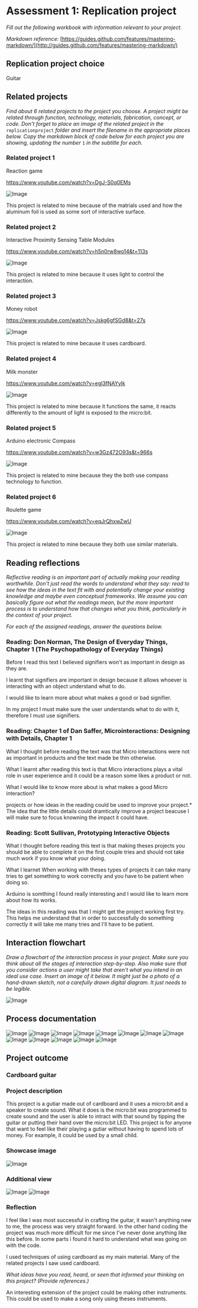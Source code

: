 # Assessment 1: Replication project

*Fill out the following workbook with information relevant to your project.*

*Markdown reference:* [https://guides.github.com/features/mastering-markdown/](http://guides.github.com/features/mastering-markdown/)

## Replication project choice ##
Guitar

## Related projects ##
*Find about 6 related projects to the project you choose. A project might be related through  function, technology, materials, fabrication, concept, or code. Don't forget to place an image of the related project in the* `replicationproject` *folder and insert the filename in the appropriate places below. Copy the markdown block of code below for each project you are showing, updating the number* `1` *in the subtitle for each.*

### Related project 1 ###
Reaction game

https://www.youtube.com/watch?v=DgJ-S0q0EMs

![Image](Reactiongame.PNG)

This project is related to mine because of the matrials used and how the aluminum foil is used as some sort of interactive surface.

### Related project 2 ###
Interactive Proximity Sensing Table Modules

https://www.youtube.com/watch?v=h5n0rw8wo14&t=113s

![Image](Light.PNG)

This project is related to mine because it uses light to control the interaction.

### Related project 3 ###
Money robot

https://www.youtube.com/watch?v=Jskg6gfSGd8&t=27s

![Image](Moneyrobot.PNG)

This project is related to mine because it uses cardboard.

### Related project 4 ###
Milk monster

https://www.youtube.com/watch?v=egl3fNAYylk

![Image](Milkmonster.PNG)

This project is related to mine because it functions the same, it reacts differently to the amount of light is exposed to the micro:bit.

### Related project 5 ###
Arduino electronic Compass

https://www.youtube.com/watch?v=w3Gz472O93s&t=966s

![Image](Digitalcompass.PNG)

This project is related to mine because they the both use compass technology to function.

### Related project 6 ###
Roulette game

https://www.youtube.com/watch?v=eqJrQhxwZwU

![Image](Roulette.PNG)

This project is related to mine because they both use similar materials.

## Reading reflections ##
*Reflective reading is an important part of actually making your reading worthwhile. Don't just read the words to understand what they say: read to see how the ideas in the text fit with and potentially change your existing knowledge and maybe even conceptual frameworks. We assume you can basically figure out what the readings mean, but the more important process is to understand how that changes what you think, particularly in the context of your project.*

*For each of the assigned readings, answer the questions below.*

### Reading: Don Norman, The Design of Everyday Things, Chapter 1 (The Psychopathology of Everyday Things) ###

Before I read this text I believed signifiers won't as important in design as they are.

I learnt that signifiers are important in design because it allows whoever is interacting with an object understand what to do.

I would like to learn more about what makes a good or bad signifier.

In my project I must make sure the user understands what to do with it, therefore I must use signifiers.

### Reading: Chapter 1 of Dan Saffer, Microinteractions: Designing with Details, Chapter 1 ###

What I thought before reading the text was that Micro interactions were not as important in products and the text made be thin otherwise.

What I learnt after reading this text is that Micro interactions plays a vital role in user experience and it could be a reason some likes a product or not. 

What I would like to know more about is what makes a good Micro interaction?

projects or how ideas in the reading could be used to improve your project.*
The idea that the little details could dramtically improve a project beacuse I will make sure to focus knowning the impact it could have.

### Reading: Scott Sullivan, Prototyping Interactive Objects ###

What I thought before reading this text is that making theses projects you should be able to complete it on the first couple tries and should not take much work if you know what your doing.

What I learnet When working with theses types of projects it can take many tries to get something to work correctly and you have to be patient when doing so.

Arduino is somthing I found really interesting and I would like to learn more about how its works.

The ideas in this reading was that I might get the project working first try. This helps me understand that in order to successfully do something correctly it will take me many tries and I'll have to be patient.


## Interaction flowchart ##
*Draw a flowchart of the interaction process in your project. Make sure you think about all the stages of interaction step-by-step. Also make sure that you consider actions a user might take that aren't what you intend in an ideal use case. Insert an image of it below. It might just be a photo of a hand-drawn sketch, not a carefully drawn digital diagram. It just needs to be legible.*

![Image](missingimage.png)

## Process documentation

![Image](making1.jpg)
![Image](making2.jpg)
![Image](making3.jpg)
![Image](making4.jpg)
![Image](making5.jpg)
![Image](making6.jpg)
![Image](making7.jpg)
![Image](making8.jpg)
![Image](making9.jpg)
![Image](making10.jpg)
![Image](making11.jpg)
![Image](making12.jpg)
![Image](code.PNG)


## Project outcome ##

### Cardboard guitar ###

### Project description ###

This project is a gutiar made out of cardboard and it uses a micro:bit and a speaker to create sound. What it does is the micro:bit was programmed to create sound and the user is able to intract with that sound by tipping the guitar or putting their hand over the micro:bit LED. This project is for anyone that want to feel like their playing a gutiar without having to spend lots of money. For example, it could be used by a small child.

### Showcase image ###

![Image](Guitar1.jpg)

### Additional view ###

![Image](Guitar2.jpg)
![Image](Guitar3.jpg)

### Reflection ###

I feel like I was most successful in crafting the guitar, it wasn't anything new to me, the process was very straight forward. In the other hand coding the project was much more difficult for me since I've never done anything like this before. In some parts i found it hard to understand what  was going on with the code.

I used techniques of using cardboard as my main material. Many of the related projects I saw used cardboard. 

*What ideas have you read, heard, or seen that informed your thinking on this project? (Provide references.)*

An interesting extension of the project could be making other instruments. This could be used to make a song only using theses instruments. 
